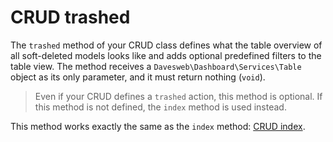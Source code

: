 # CRUD trashed

The `trashed` method of your CRUD class defines what the table overview of all soft-deleted models looks like and adds 
optional predefined filters to the table view. The method receives a `Davesweb\Dashboard\Services\Table` object as 
its only parameter, and it must return nothing (`void`).

> Even if your CRUD defines a `trashed` action, this method is optional. If this method is not defined, the `index`
> method is used instead.

This method works exactly the same as the `index` method: [CRUD index](index.html).